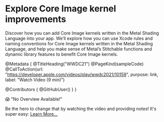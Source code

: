 # Explore Core Image kernel improvements

Discover how you can add Core Image kernels written in the Metal Shading Language into your app. We’ll explore how you can use Xcode rules and naming conventions for Core Image kernels written in the Metal Shading Language, and help you make sense of Metal’s Stitchable functions and dynamic library features to benefit Core Image kernels.

@Metadata {
   @TitleHeading("WWDC21")
   @PageKind(sampleCode)
   @CallToAction(url: "https://developer.apple.com/videos/play/wwdc2021/10159", purpose: link, label: "Watch Video (9 min)")

   @Contributors {
      @GitHubUser(<replace this with your GitHub handle>)
   }
}

😱 "No Overview Available!"

Be the hero to change that by watching the video and providing notes! It's super easy:
 [Learn More…](https://wwdcnotes.com/documentation/wwdcnotes/contributing)
